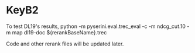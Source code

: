 # KeyB2

To test DL19's results, python -m pyserini.eval.trec_eval -c -m ndcg_cut.10 -m map dl19-doc ${rerankBaseName}.trec

Code and other rerank files will be updated later.
